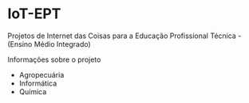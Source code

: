 # IoT-EPT
Projetos de Internet das Coisas para a Educação Profissional Técnica - (Ensino Médio Integrado)

Informações sobre o projeto

- Agropecuária
- Informática
- Química
